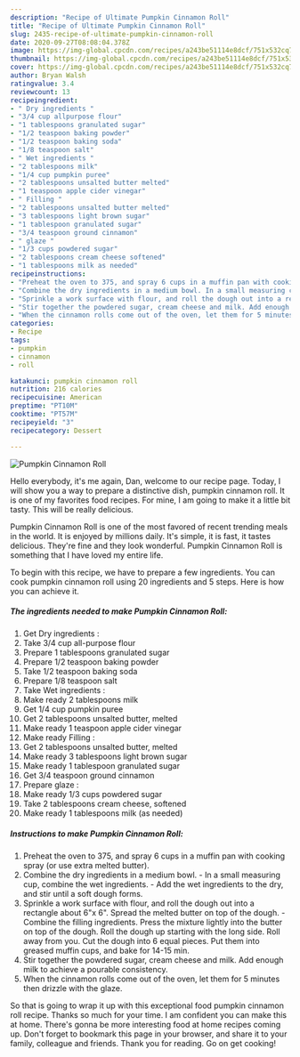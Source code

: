 ```yaml
---
description: "Recipe of Ultimate Pumpkin Cinnamon Roll"
title: "Recipe of Ultimate Pumpkin Cinnamon Roll"
slug: 2435-recipe-of-ultimate-pumpkin-cinnamon-roll
date: 2020-09-27T08:08:04.378Z
image: https://img-global.cpcdn.com/recipes/a243be51114e8dcf/751x532cq70/pumpkin-cinnamon-roll-recipe-main-photo.jpg
thumbnail: https://img-global.cpcdn.com/recipes/a243be51114e8dcf/751x532cq70/pumpkin-cinnamon-roll-recipe-main-photo.jpg
cover: https://img-global.cpcdn.com/recipes/a243be51114e8dcf/751x532cq70/pumpkin-cinnamon-roll-recipe-main-photo.jpg
author: Bryan Walsh
ratingvalue: 3.4
reviewcount: 13
recipeingredient:
- " Dry ingredients "
- "3/4 cup allpurpose flour"
- "1 tablespoons granulated sugar"
- "1/2 teaspoon baking powder"
- "1/2 teaspoon baking soda"
- "1/8 teaspoon salt"
- " Wet ingredients "
- "2 tablespoons milk"
- "1/4 cup pumpkin puree"
- "2 tablespoons unsalted butter melted"
- "1 teaspoon apple cider vinegar"
- " Filling "
- "2 tablespoons unsalted butter melted"
- "3 tablespoons light brown sugar"
- "1 tablespoon granulated sugar"
- "3/4 teaspoon ground cinnamon"
- " glaze "
- "1/3 cups powdered sugar"
- "2 tablespoons cream cheese softened"
- "1 tablespoons milk as needed"
recipeinstructions:
- "Preheat the oven to 375, and spray 6 cups in a muffin pan with cooking spray (or use extra melted butter)."
- "Combine the dry ingredients in a medium bowl. In a small measuring cup, combine the wet ingredients. Add the wet ingredients to the dry, and stir until a soft dough forms."
- "Sprinkle a work surface with flour, and roll the dough out into a rectangle about 6&#34;x 6&#34;. Spread the melted butter on top of the dough. Combine the filling ingredients. Press the mixture lightly into the butter on top of the dough. Roll the dough up starting with the long side. Roll away from you. Cut the dough into 6 equal pieces. Put them into greased muffin cups, and bake for 14-15 min."
- "Stir together the powdered sugar, cream cheese and milk. Add enough milk to achieve a pourable consistency."
- "When the cinnamon rolls come out of the oven, let them for 5 minutes then drizzle with the glaze."
categories:
- Recipe
tags:
- pumpkin
- cinnamon
- roll

katakunci: pumpkin cinnamon roll 
nutrition: 216 calories
recipecuisine: American
preptime: "PT10M"
cooktime: "PT57M"
recipeyield: "3"
recipecategory: Dessert

---
```



![Pumpkin Cinnamon Roll](https://img-global.cpcdn.com/recipes/a243be51114e8dcf/751x532cq70/pumpkin-cinnamon-roll-recipe-main-photo.jpg)

Hello everybody, it's me again, Dan, welcome to our recipe page. Today, I will show you a way to prepare a distinctive dish, pumpkin cinnamon roll. It is one of my favorites food recipes. For mine, I am going to make it a little bit tasty. This will be really delicious.



Pumpkin Cinnamon Roll is one of the most favored of recent trending meals in the world. It is enjoyed by millions daily. It's simple, it is fast, it tastes delicious. They're fine and they look wonderful. Pumpkin Cinnamon Roll is something that I have loved my entire life.


To begin with this recipe, we have to prepare a few ingredients. You can cook pumpkin cinnamon roll using 20 ingredients and 5 steps. Here is how you can achieve it.

<!--inarticleads1-->

##### The ingredients needed to make Pumpkin Cinnamon Roll:

1. Get  Dry ingredients :
1. Take 3/4 cup all-purpose flour
1. Prepare 1 tablespoons granulated sugar
1. Prepare 1/2 teaspoon baking powder
1. Take 1/2 teaspoon baking soda
1. Prepare 1/8 teaspoon salt
1. Take  Wet ingredients :
1. Make ready 2 tablespoons milk
1. Get 1/4 cup pumpkin puree
1. Get 2 tablespoons unsalted butter, melted
1. Make ready 1 teaspoon apple cider vinegar
1. Make ready  Filling :
1. Get 2 tablespoons unsalted butter, melted
1. Make ready 3 tablespoons light brown sugar
1. Make ready 1 tablespoon granulated sugar
1. Get 3/4 teaspoon ground cinnamon
1. Prepare  glaze :
1. Make ready 1/3 cups powdered sugar
1. Take 2 tablespoons cream cheese, softened
1. Make ready 1 tablespoons milk (as needed)




<!--inarticleads2-->

##### Instructions to make Pumpkin Cinnamon Roll:

1. Preheat the oven to 375, and spray 6 cups in a muffin pan with cooking spray (or use extra melted butter).
1. Combine the dry ingredients in a medium bowl. - In a small measuring cup, combine the wet ingredients. - Add the wet ingredients to the dry, and stir until a soft dough forms.
1. Sprinkle a work surface with flour, and roll the dough out into a rectangle about 6&#34;x 6&#34;. Spread the melted butter on top of the dough. - Combine the filling ingredients. Press the mixture lightly into the butter on top of the dough. Roll the dough up starting with the long side. Roll away from you. Cut the dough into 6 equal pieces. Put them into greased muffin cups, and bake for 14-15 min.
1. Stir together the powdered sugar, cream cheese and milk. Add enough milk to achieve a pourable consistency.
1. When the cinnamon rolls come out of the oven, let them for 5 minutes then drizzle with the glaze.




So that is going to wrap it up with this exceptional food pumpkin cinnamon roll recipe. Thanks so much for your time. I am confident you can make this at home. There's gonna be more interesting food at home recipes coming up. Don't forget to bookmark this page in your browser, and share it to your family, colleague and friends. Thank you for reading. Go on get cooking!
